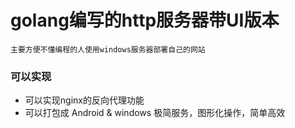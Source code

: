 # golang编写的http服务器带UI版本

`主要方便不懂编程的人使用windows服务器部署自己的网站`

### 可以实现
- 可以实现nginx的反向代理功能
- 可以打包成 Android & windows 极简服务，图形化操作，简单高效

